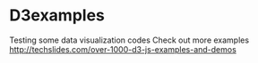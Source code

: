 # D3examples
Testing some data visualization codes
Check out more examples
http://techslides.com/over-1000-d3-js-examples-and-demos
